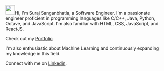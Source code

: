 <img src="https://emojis.slackmojis.com/emojis/images/1531849430/4246/blob-sunglasses.gif?1531849430" width="30"/>Hi, I'm Suraj Sanganbhatla, a Software Engineer. I'm a passionate engineer proficient in programming languages like C/C++, Java, Python, Octave, and JavaScript. I'm also familiar with HTML, CSS, JavaScript, and ReactJS.

Check out my [Portfolio](https://iamssuraj.netlify.app/)

I'm also enthusiastic about Machine Learning and continuously expanding my knowledge in this field.

Connect with me on [Linkedin](https://www.linkedin.com/in/iamssuraj/).
